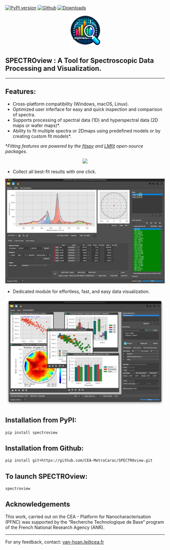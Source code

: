 [![PyPI version](https://badge.fury.io/py/spectroview.svg?cache=no)](https://badge.fury.io/py/spectroview)
[![Github](https://img.shields.io/badge/GitHub-GPL--3.0-informational)](https://github.com/CEA-MetroCarac/spectroview)
[![Downloads](https://img.shields.io/pypi/dm/spectroview.svg)](https://pypi.org/project/spectroview/)


<p align="center">
    <img width=100 src="https://raw.githubusercontent.com/CEA-MetroCarac/spectroview/main/app/resources/icon3.png">
</p>

## SPECTROview : A Tool for Spectroscopic Data Processing and Visualization.

___

## Features:

- Cross-platform compatibility (Windows, macOS, Linux).
- Optimized user inferface for easy and quick inspection and comparison of spectra.
- Supports processing of spectral data (1D) and hyperspectral data (2D maps or wafer maps)*. 
- Ability to fit multiple spectra or 2Dmaps using predefined models or by creating custom fit models*.

**Fitting features are powered by the [fitspy](https://github.com/CEA-MetroCarac/fitspy) and [LMfit](https://lmfit.github.io/lmfit-py/) open-source packages.*


<p align="center">
    <img src="https://raw.githubusercontent.com/CEA-MetroCarac/spectroview/main/app/resources/GIF/maps.gif">
</p>

- Collect all best-fit results with one click.

<p align="center">
    <img src="https://raw.githubusercontent.com/CEA-MetroCarac/spectroview/main/app/resources/GIF/collect_results.gif">
</p>

- Dedicated module for effortless, fast, and easy data visualization. 

<p align="center">
    <img src="https://raw.githubusercontent.com/CEA-MetroCarac/spectroview/main/app/resources/GIF/visualization_tab.png">
</p>

## Installation from PyPI:

```bash
pip install spectroview
```

## Installation from Github:

```bash
pip install git+https://github.com/CEA-MetroCarac/SPECTROview.git
```


## To launch SPECTROview:
```bash
spectroview
```

## Acknowledgements

This work, carried out on the CEA - Platform for Nanocharacterisation (PFNC) was supported by the “Recherche Technologique de Base” program of the French National Research Agency (ANR).

---
For any feedback, contact: [van-hoan.le@cea.fr](mailto:van-hoan.le@cea.fr)
